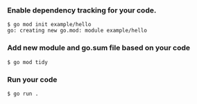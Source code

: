 ### Enable dependency tracking for your code.
```
$ go mod init example/hello
go: creating new go.mod: module example/hello
```

### Add new module and go.sum file based on your code
```
$ go mod tidy
```

### Run your code
```
$ go run .
```

